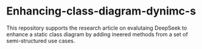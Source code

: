 # Enhancing-class-diagram-dynimc-s
This repository supports the research article on evalutaing DeepSeek to enhance a static class diagram by adding ineered methods from a set of semi-structured use cases.
